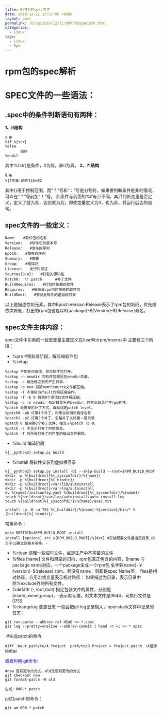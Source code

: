 ```yaml
---
title: RPM下的spec文件
date: 2018-12-21 13:57:00 +0800
layout: post
permalink: /blog/2018/12/21/RPM下的spec文件.html
categories:
  - Linux
tags:
  - Linux
  - Rpm
---
```

# rpm包的spec解析

# SPEC文件的一些语法： 

## .spec中的条件判断语句有两种：

__1、if结构__
```
引用
%if %{str}
%else
       动作
%endif
```
其中%{str}是条件，0为假，非0为真。
__2、?:结构__
```
引用
%{?变量:动作1}动作2
```
其中{}用于控制范围，而“？”号和“：”号是分割符，如果要判断条件是非的情况，可以在“？”号前加“！”号。
此条件与前面的%if有点不同，其只判断变量是否定义，定义了就为真，否则就为假，即使变量定义为0，也为真，并运行后面的语句。

## spec文件的一些定义：  
```
Name:　　#软件包的名称
Version:　　#软件包的版本号
Release:　　#发布的序列
Epoch:　　#发布的序列
Summary:　　#摘要
Group:　　#组描述
License:　　发行许可证
Sources[0-n]:　　#打包的源码包
Patch0:  \*.patch      #补丁文件
BuildRequires:　　#打包时依赖的软件
Requires:　　#安装此rpm包时依赖的软件包
BuildRoot:　　#安装此软件的虚拟根目录
```
以上是描述性的元素，其中Epoch:Version:Release表示了rpm包的新旧，优先级依次降低，打出的rpm包也是以\${package}-\${Version}-\${Release}命名。
## spec文件主体内容：
spec文件中引用的一些宏变量主要定义在/usr/lib/rpm/macros中
主要有三个阶段：
* %pre
#预处理阶段，解压缩软件包
* %setup 
```
%setup 不加任何选项，仅将软件包打开。
%setup -n newdir 将软件包解压在newdir目录。
%setup -c 解压缩之前先产生目录。
%setup -b num 将第num个source文件解压缩。
%setup -T 不使用default的解压缩操作。
%setup -T -b 0 将第0个源代码文件解压缩。
%setup -c -n newdir 指定目录名称newdir，并在此目录产生rpm套件。
%patch 最简单的补丁方式，自动指定patch level。
%patch0 -p0 打第1个补丁，利用当前相对路径名称
%pacth1 -p2 打第2个补丁，忽略补丁文件第一层目录
%patch 0 使用第0个补丁文件，相当于%patch ?p 0。
%patch -s 不显示打补丁时的信息。
%patch -T 将所有打补丁时产生的输出文件删除。
```
* %build 编译阶段
```
%{__python2} setup.py build
```
* %install 将软件安装到虚拟根目录
```
%{__python2} setup.py install -O1 --skip-build --root=$RPM_BUILD_ROOT
mkdir -p %{buildroot}%{_sysconfdir}/%{name}/
mkdir -p %{buildroot}%{_bindir}/
mkdir -p %{buildroot}/var/lib/autoinstall
mkdir -p %{buildroot}/var/log/autoinstall
mv %{name}/initconfig.yaml %{buildroot}%{_sysconfdir}/%{name}/
touch %{buildroot}/var/log/autoinstall/auto_install.log
touch %{buildroot}%{_sysconfdir}/%{name}/exec.txt

install -p -D -m 755 %{_builddir}/%{name}-%{version}/bin/* %{buildroot}%{_bindir}/

```
常用命令：
```
make DESTDIR=$RPM_BUILD_ROOT install
install [options] src ${RPM_BUILD_ROOT}/${dst} #安装配置文件至指定目录,相当于cp建立连接关系等。-
```
* %clean
清理一些临时文件，或是生产中不需要的文件
* %files [name]
文件和目录的归档，rpm包真正包含的内容，\$name 与package name对应，一个package生成一个rpm包,名字\${name}-￥{version}-\${release}.rpm。若没有name，则即是spec Name项。
files是相对路径，应用宏或变量表示相对路径：
如果描述为目录，表示目录中除%exclude外的所有文件。
* %defattr (-,root,root) 指定包装文件的属性，分别是(mode,owner,group)，-表示默认值，对文本文件是0644，可执行文件是0755
* %changelog 变更日志
一般会把git log记录输入，openstack文件中记录的日志：
```
git rev-parse --abbrev-ref HEAD >> *.spec
git log --pretty=oneline --abbrev-commit | head -n +1 >> *.spec
```
 #生成patch的命令
```
diff -Naur path/to/A_Project  path/to/B_Project > Project.patch （A是原始项目）
```
<span data-type="color" style="color:rgb(0, 0, 255)">或者利用 git命令:</span>
```
#new 是有更改的分支，old是没有更改的分支
git checkout new
git format-patch -M old
 
生成：000-*.patch
```
git打patch的命令：

```
git am 000-*.patch
```

